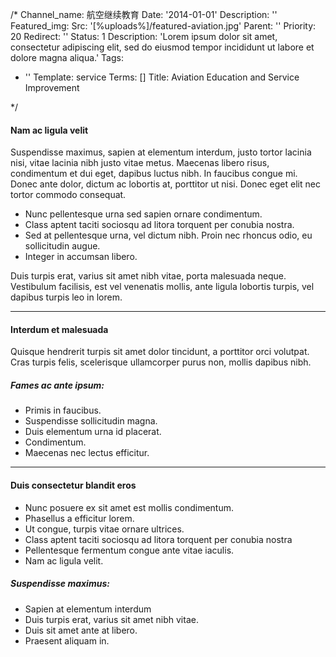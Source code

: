 /*
Channel_name: 航空继续教育
Date: '2014-01-01'
Description: ''
Featured_img:
  Src: '[%uploads%]/featured-aviation.jpg'
Parent: ''
Priority: 20
Redirect: ''
Status: 1
Description: 'Lorem ipsum dolor sit amet, consectetur adipiscing elit, sed do eiusmod tempor incididunt ut labore et dolore magna aliqua.'
Tags:
- ''
Template: service
Terms: []
Title: Aviation Education and Service Improvement

*/
<h4>Nam ac ligula velit</h4>
<p>Suspendisse maximus, sapien at elementum interdum, justo tortor lacinia nisi, vitae lacinia nibh justo vitae metus. Maecenas libero risus, condimentum et dui eget, dapibus luctus nibh. In faucibus congue mi. Donec ante dolor, dictum ac lobortis at, porttitor ut nisi. Donec eget elit nec tortor commodo consequat.</p>
<ul>
<li>Nunc pellentesque urna sed sapien ornare condimentum.</li>
<li>Class aptent taciti sociosqu ad litora torquent per conubia nostra.</li>
<li>Sed at pellentesque urna, vel dictum nibh. Proin nec rhoncus odio, eu sollicitudin augue.</li>
<li>Integer in accumsan libero.</li>
</ul>
<p>Duis turpis erat, varius sit amet nibh vitae, porta malesuada neque. Vestibulum facilisis, est vel venenatis mollis, ante ligula lobortis turpis, vel dapibus turpis leo in lorem.</p>
<hr>
<h4>Interdum et malesuada</h4>
<p>Quisque hendrerit turpis sit amet dolor tincidunt, a porttitor orci volutpat. Cras turpis felis, scelerisque ullamcorper purus non, mollis dapibus nibh.</p>
<h5>Fames ac ante ipsum:</h5>
<ul>
<li>Primis in faucibus.</li>
<li>Suspendisse sollicitudin magna.</li>
<li>Duis elementum urna id placerat.</li>
<li>Condimentum.</li>
<li>Maecenas nec lectus efficitur.</li>
</ul>
<hr>
<h4>Duis consectetur blandit eros</h4>
<ul>
<li>Nunc posuere ex sit amet est mollis condimentum.</li>
<li>Phasellus a efficitur lorem.</li>
<li>Ut congue, turpis vitae ornare ultrices.</li>
<li>Class aptent taciti sociosqu ad litora torquent per conubia nostra</li>
<li>Pellentesque fermentum congue ante vitae iaculis.</li>
<li>Nam ac ligula velit.</li>
</ul>
<h5>Suspendisse maximus:</h5>
<ul>
<li>Sapien at elementum interdum</li>
<li>Duis turpis erat, varius sit amet nibh vitae.</li>
<li>Duis sit amet ante at libero.</li>
<li>Praesent aliquam in.</li>